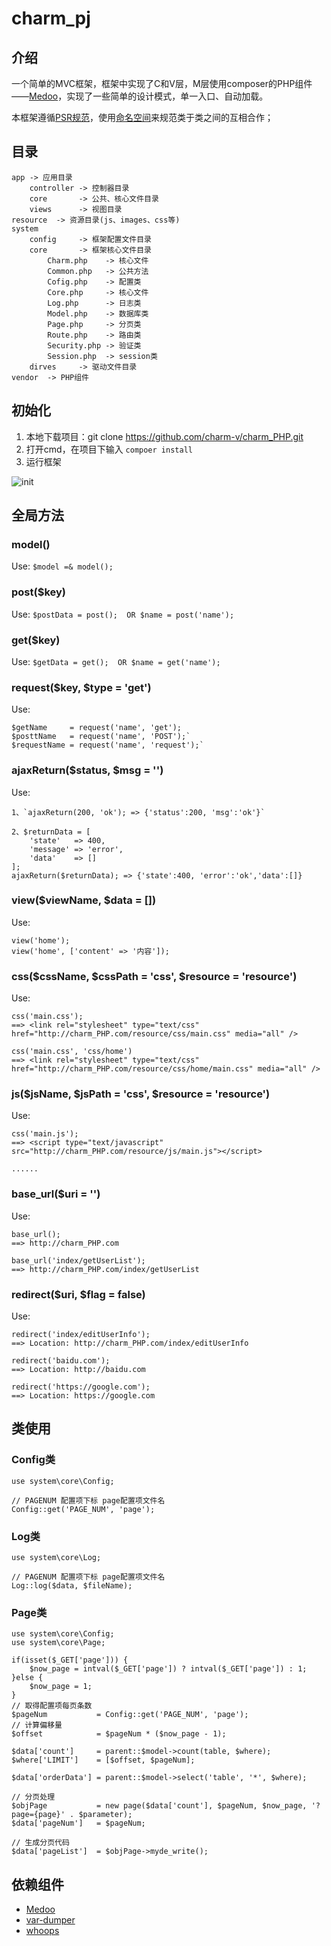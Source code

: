 # charm_pj
## 介绍 ##
一个简单的MVC框架，框架中实现了C和V层，M层使用composer的PHP组件——[Medoo](https://packagist.org/packages/catfan/medoo "medoo")，实现了一些简单的设计模式，单一入口、自动加载。

本框架遵循[PSR规范](https://www.cxiansheng.cn/server/293 "PSR")，使用[命名空间](http://www.php.net/manual/zh/language.namespaces.rationale.php "namespace")来规范类于类之间的互相合作；

## 目录 ##
    app -> 应用目录
        controller -> 控制器目录
    	core       -> 公共、核心文件目录
		views      -> 视图目录
    resource  -> 资源目录(js、images、css等)
    system
		config	   -> 框架配置文件目录
		core	   -> 框架核心文件目录
			Charm.php    -> 核心文件
			Common.php   -> 公共方法
			Cofig.php    -> 配置类
			Core.php     -> 核心文件
			Log.php      -> 日志类
			Model.php    -> 数据库类
			Page.php     -> 分页类
			Route.php    -> 路由类
			Security.php -> 验证类
			Session.php  -> session类
		dirves     -> 驱动文件目录
	vendor  -> PHP组件

## 初始化 ##

1. 本地下载项目：git clone https://github.com/charm-v/charm_PHP.git
2. 打开cmd，在项目下输入 `compoer install`
3. 运行框架

![init ](https://i.imgur.com/dt9CeaZ.png)


## 全局方法 ##

### model() ###
Use: `$model =& model();`
### post($key) ###
Use: `$postData = post();  OR $name = post('name');`



### get($key) ###
Use: `$getData = get();  OR $name = get('name');`
### request($key, $type = 'get') ###
Use:
 
	$getName     = request('name', 'get');
	$posttName   = request('name', 'POST');`
	$requestName = request('name', 'request');`

### ajaxReturn($status, $msg = '') ###

Use:

    1、`ajaxReturn(200, 'ok'); => {'status':200, 'msg':'ok'}`
	
	2、$returnData = [
		'state'   => 400,
		'message' => 'error',
		'data'    => []
	];
	ajaxReturn($returnData); => {'state':400, 'error':'ok','data':[]}

### view($viewName, $data = []) ###
Use:
 
	view('home');
	view('home', ['content' => '内容']);

### css($cssName, $cssPath = 'css', $resource = 'resource') ###
Use:
 
	css('main.css'); 
	==> <link rel="stylesheet" type="text/css" href="http://charm_PHP.com/resource/css/main.css" media="all" />
	
	css('main.css', 'css/home')
	==> <link rel="stylesheet" type="text/css" href="http://charm_PHP.com/resource/css/home/main.css" media="all" />

### js($jsName, $jsPath = 'css', $resource = 'resource') ###
Use:
 
	css('main.js'); 
	==> <script type="text/javascript" src="http://charm_PHP.com/resource/js/main.js"></script>
	
	......

### base_url($uri = '') ###
Use:

	base_url(); 
	==> http://charm_PHP.com
	
	base_url('index/getUserList'); 
	==> http://charm_PHP.com/index/getUserList

### redirect($uri, $flag = false) ###
Use:

	redirect('index/editUserInfo'); 
	==> Location: http://charm_PHP.com/index/editUserInfo

	redirect('baidu.com'); 
	==> Location: http://baidu.com

	redirect('https://google.com'); 
	==> Location: https://google.com


## 类使用 ##
### Config类 ###
	use system\core\Config;
	
	// PAGENUM 配置项下标 page配置项文件名
	Config::get('PAGE_NUM', 'page');

### Log类 ###
	use system\core\Log;
	
	// PAGENUM 配置项下标 page配置项文件名
	Log::log($data, $fileName);


### Page类 ###

	use system\core\Config;
	use system\core\Page;
	
	if(isset($_GET['page'])) {
        $now_page = intval($_GET['page']) ? intval($_GET['page']) : 1;
    }else {
        $now_page = 1;
    }
    // 取得配置项每页条数
    $pageNum           = Config::get('PAGE_NUM', 'page');
    // 计算偏移量
    $offset            = $pageNum * ($now_page - 1);

    $data['count']     = parent::$model->count(table, $where);
    $where['LIMIT']    = [$offset, $pageNum];

    $data['orderData'] = parent::$model->select('table', '*', $where);
    
    // 分页处理
    $objPage           = new page($data['count'], $pageNum, $now_page, '?page={page}' . $parameter);
    $data['pageNum']   = $pageNum;
	
	// 生成分页代码
    $data['pageList']  = $objPage->myde_write();




## 依赖组件 ##

- [Medoo](https://packagist.org/packages/catfan/medoo "medoo")
- [var-dumper](https://packagist.org/packages/symfony/var-dumper "dump")
- [whoops](https://packagist.org/packages/filp/whoops "whoops")
